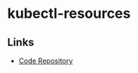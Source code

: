 # kubectl-resources

## Links

- [Code Repository](https://github.com/howardjohn/kubectl-resources)
